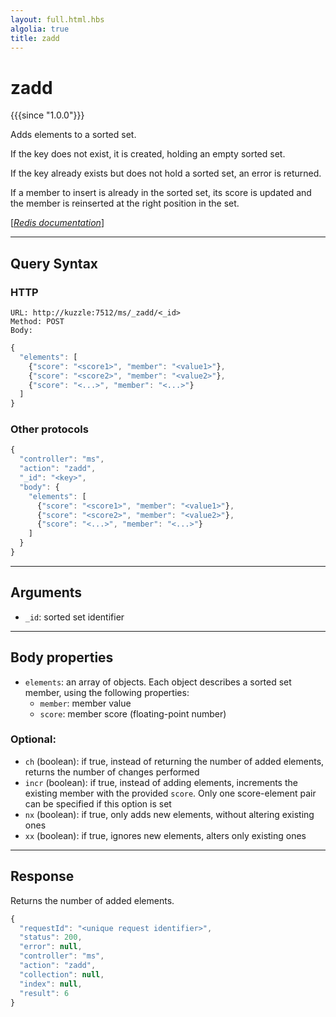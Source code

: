 ```yaml
---
layout: full.html.hbs
algolia: true
title: zadd
---
```


# zadd

{{{since "1.0.0"}}}

Adds elements to a sorted set. 

If the key does not exist, it is created, holding an empty sorted set. 

If the key already exists but does not hold a sorted set, an error is returned.

If a member to insert is already in the sorted set, its score is updated and the member is reinserted at the right position in the set.

[[_Redis documentation_]](https://redis.io/commands/zadd)

---

## Query Syntax

### HTTP

```http
URL: http://kuzzle:7512/ms/_zadd/<_id>
Method: POST  
Body:
```

```js
{
  "elements": [
    {"score": "<score1>", "member": "<value1>"},
    {"score": "<score2>", "member": "<value2>"},
    {"score": "<...>", "member": "<...>"}
  ]
}
```

### Other protocols

```js
{
  "controller": "ms",
  "action": "zadd",
  "_id": "<key>",
  "body": {
    "elements": [
      {"score": "<score1>", "member": "<value1>"},
      {"score": "<score2>", "member": "<value2>"},
      {"score": "<...>", "member": "<...>"}
    ]
  }
}
```

---

## Arguments

* `_id`: sorted set identifier

---

## Body properties

* `elements`: an array of objects. Each object describes a sorted set member, using the following properties:
  * `member`: member value
  * `score`: member score (floating-point number)

### Optional:

* `ch` (boolean): if true, instead of returning the number of added elements, returns the number of changes performed
* `incr` (boolean): if true, instead of adding elements, increments the existing member with the provided `score`. Only one score-element pair can be specified if this option is set
* `nx` (boolean): if true, only adds new elements, without altering existing ones
* `xx` (boolean): if true, ignores new elements, alters only existing ones

---

## Response

Returns the number of added elements.

```javascript
{
  "requestId": "<unique request identifier>",
  "status": 200,
  "error": null,
  "controller": "ms",
  "action": "zadd",
  "collection": null,
  "index": null,
  "result": 6
}
```
